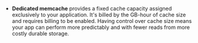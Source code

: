 

- **Dedicated memcache** provides a fixed cache capacity assigned exclusively to your application. It's billed by the GB-hour of cache size and requires billing to be enabled. Having control over cache size means your app can perform more predictably and with fewer reads from more costly durable storage.